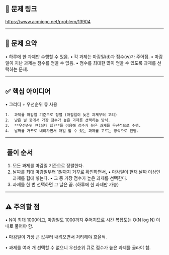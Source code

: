 ## 🔗 문제 링크

https://www.acmicpc.net/problem/13904

---
## 📌 문제 요약
•	하루에 한 과제만 수행할 수 있음.
•	각 과제는 마감일(d)과 점수(w)가 주어짐.
•	마감일이 지난 과제는 점수를 얻을 수 없음.
•	점수를 최대한 많이 얻을 수 있도록 과제를 선택하는 문제.

---

## ✅ 핵심 아이디어
•	그리디 + 우선순위 큐 사용

	1.	과제를 마감일 기준으로 정렬 (마감일이 늦은 과제부터 고려)
	2.	남은 날 중에서 가장 점수가 높은 과제를 선택하는 방식.
	3.	**우선순위 큐(최대 힙)**를 이용해 점수가 높은 과제를 우선적으로 수행.
	4.	날짜를 거꾸로 내려가면서 매일 할 수 있는 과제를 고르는 방식으로 진행.

---

## ️ 풀이 순서
1.	모든 과제를 마감일 기준으로 정렬한다.
2.	날짜를 최대 마감일부터 1일까지 거꾸로 확인하면서,
•	마감일이 현재 날짜 이상인 과제를 힙에 넣는다.
•	그 중 가장 점수가 높은 과제를 선택한다.
3.	과제를 한 번 선택하면 그 날은 끝. (하루에 한 과제만 가능)

---
## ⚠️ 주의할 점
•	N이 최대 1000이고, 마감일도 1000까지 주어지므로 시간 복잡도는 O(N log N) 이내로 풀어야 함.

•	마감일이 가장 큰 값부터 내려오면서 처리해야 효율적.

•	과제를 여러 개 선택할 수 없으니 우선순위 큐로 점수가 높은 과제를 골라야 함.
